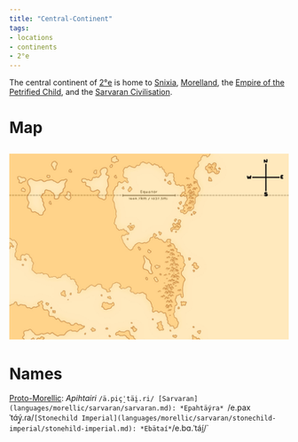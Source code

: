 ```yaml
---
title: "Central-Continent"
tags:
- locations
- continents
- 2°e
---
```

The central continent of [2°e](locations/2nd-realm/2nd-realm.md) is home to [Snixia](cultures/snixian/snixia/snixia.md), [Morelland](cultures/morellic/morelland/morelland.md), the [Empire of the Petrified Child](cultures/morellic/stonechild-empire/stonechild-empire.md), and the [Sarvaran Civilisation](cultures/morellic/sarvara/sarvara.md).

# Map
![Unfinished Map of the Central Continent, featuring the equatorial lakes, the Morellic Mountains, but unfortunately missing the Snixian mountains. It also shows a compass, an equator line, and the Sarvaran Peninsula. ](maps/Central/central_map.jpeg)
---
# Names
[Proto-Morellic](languages/morellic/proto-morellic.md): *Apihtairi* `/ä.piç̠ˈtäi̯.ri/
[Sarvaran](languages/morellic/sarvaran/sarvaran.md): *Epahtäýra* `/e.paxˈtɑ́ý̯.ɾa/`
[Stonechild Imperial](languages/morellic/sarvaran/stonechild-imperial/stonehild-imperial.md): *Ebätaí* `/e.bɑ.ˈtáí̯/`